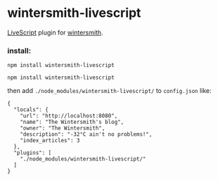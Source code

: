 # wintersmith-livescript

[LiveScript](http://livescript.net/) plugin for [wintersmith](https://github.com/jnordberg/wintersmith).

### install:

`npm install wintersmith-livescript`

    npm install wintersmith-livescript

then add `./node_modules/wintersmith-livescript/` to `config.json` like:

    {
      "locals": {
        "url": "http://localhost:8080",
        "name": "The Wintersmith's blog",
        "owner": "The Wintersmith",
        "description": "-32°C ain't no problems!",
        "index_articles": 3
      },
      "plugins": [
        "./node_modules/wintersmith-livescript/"
      ]
    }
